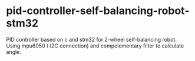 # pid-controller-self-balancing-robot-stm32
PID controller based on c and stm32 for 2-wheel self-balancing robot. Using mpu6050 ( I2C connection) and compelementary filter to calculate angle.

